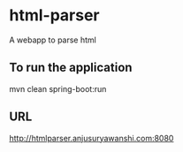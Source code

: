 # html-parser
A webapp to parse html

## To run the application
mvn clean spring-boot:run

## URL
http://htmlparser.anjusuryawanshi.com:8080

